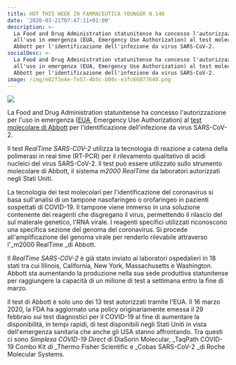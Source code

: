 ```yaml
---
title: HOT THIS WEEK IN FARMACEUTICA YOUNGER N.140
date: '2020-03-21T07:47:11+01:00'
description: >-
  La Food and Drug Administration statunitense ha concesso l'autorizzazione
  all'uso in emergenza (EUA, Emergency Use Authorization) al test molecolare di
  Abbott per l'identificazione dell'infezione da virus SARS-CoV-2.
socialDesc: >-
  La Food and Drug Administration statunitense ha concesso l'autorizzazione
  all'uso in emergenza (EUA, Emergency Use Authorization) al test molecolare di
  Abbott per l'identificazione dell'infezione da virus SARS-CoV-2.
image: /img/e02f3e4e-fe57-4b5c-b00c-e3fc66077640.png
---
```

![](/img/e02f3e4e-fe57-4b5c-b00c-e3fc66077640.png)

La Food and Drug Administration statunitense ha concesso l'autorizzazione per l'uso in emergenza ([EUA](https://www.fda.gov/medical-devices/emergency-situations-medical-devices/emergency-use-authorizations#coronavirus2019), Emergency Use Authorization) al [test molecolare di Abbott](https://www.abbott.com/corpnewsroom/product-and-innovation/abbott-launches-novel-coronavirus-test.html) per l'identificazione dell'infezione da virus SARS-CoV-2.

Il test _RealTime SARS-C0V-2_ utilizza la tecnologia di reazione a catena della polimerasi in real time (RT-PCR) per il rilevamento qualitativo di acidi nucleici del virus SARS-CoV-2. ll test può essere utilizzato sullo strumento molecolare di Abbott, il sistema _m2000 RealTime_ da laboratori autorizzati negli Stati Uniti. 

La tecnologia dei test molecolari per l'identificazione del coronavirus si basa sull'analisi di un tampone nasofaringeo o orofaringeo in pazienti sospettati di COVID-19. Il tampone viene immerso in una soluzione contenente dei reagenti che disgregano il virus, permettendo il rilascio del sul materale genetico, l'RNA virale. I reagenti specifici utilizzati riconoscono una specifica sezione del genoma del coronavirus. Si procede all'amplificazione del genoma virale per renderlo rilevabile attraverso l'_m2000 RealTime _di Abbott.

Il _RealTime SARS-C0V-2_ è già stato inviato ai laboratori ospedalieri in 18 stati tra cui Illinois, California, New York, Massachusetts e Washington. Abbott sta aumentando la produzione nella sua sede produttiva statunitense per raggiungere la capacità di un milione di test a settimana entro la fine di marzo.

Il test di Abbott è solo uno dei 13 test autorizzati tramite l'EUA. Il 16 marzo 2020, la FDA ha aggiornato una policy originariamente emessa il 29 febbraio sui test diagnostici per il COVID-19 al fine di aumentare la disponibilità, in tempi rapidi, di test disponibili negli Stati Uniti in vista dell'emergenza sanitaria che anche gli USA stanno affrontando. Tra questi ci sono _Simplexa COVID-19 Direct_ di DiaSorin Molecular, _TaqPath COVID-19 Combo Kit _di_ _Thermo Fisher Scientific e _Cobas SARS-CoV-2 _di Roche Molecular Systems.
